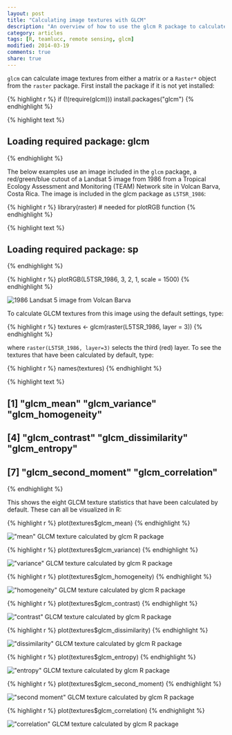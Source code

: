```yaml
---
layout: post
title: "Calculating image textures with GLCM"
description: "An overview of how to use the glcm R package to calculate image texture measures"
category: articles
tags: [R, teamlucc, remote sensing, glcm]
modified: 2014-03-19
comments: true
share: true
---
```


`glcm` can calculate image textures from either a matrix or a `Raster*` object 
from the `raster` package. First install the package if it is not yet 
installed:


{% highlight r %}
if (!(require(glcm))) install.packages("glcm")
{% endhighlight %}



{% highlight text %}
## Loading required package: glcm
{% endhighlight %}


The below examples use an image included in the `glcm` package, a 
red/green/blue cutout of a Landsat 5 image from 1986 from a Tropical Ecology 
Assessment and Monitoring (TEAM) Network site in Volcan Barva, Costa Rica. The 
image is included in the glcm package as `L5TSR_1986`:


{% highlight r %}
library(raster)  # needed for plotRGB function
{% endhighlight %}



{% highlight text %}
## Loading required package: sp
{% endhighlight %}



{% highlight r %}
plotRGB(L5TSR_1986, 3, 2, 1, scale = 1500)
{% endhighlight %}

![1986 Landsat 5 image from Volcan Barva](/../content/2014-02-17-calculating-image-textures-with-glcm/L5TSR_1986_plot.png) 


To calculate GLCM textures from this image using the default settings, type:


{% highlight r %}
textures <- glcm(raster(L5TSR_1986, layer = 3))
{% endhighlight %}


where `raster(L5TSR_1986, layer=3)` selects the third (red) layer.  To see the 
textures that have been calculated by default, type:


{% highlight r %}
names(textures)
{% endhighlight %}



{% highlight text %}
## [1] "glcm_mean"          "glcm_variance"      "glcm_homogeneity"  
## [4] "glcm_contrast"      "glcm_dissimilarity" "glcm_entropy"      
## [7] "glcm_second_moment" "glcm_correlation"
{% endhighlight %}


This shows the eight GLCM texture statistics that have been calculated by 
default.  These can all be visualized in R:


{% highlight r %}
plot(textures$glcm_mean)
{% endhighlight %}

!["mean" GLCM texture calculated by glcm R package](/../content/2014-02-17-calculating-image-textures-with-glcm/mean.png) 



{% highlight r %}
plot(textures$glcm_variance)
{% endhighlight %}

!["variance" GLCM texture calculated by glcm R package](/../content/2014-02-17-calculating-image-textures-with-glcm/variance.png) 



{% highlight r %}
plot(textures$glcm_homogeneity)
{% endhighlight %}

!["homogeneity" GLCM texture calculated by glcm R package](/../content/2014-02-17-calculating-image-textures-with-glcm/homogeneity.png) 



{% highlight r %}
plot(textures$glcm_contrast)
{% endhighlight %}

!["contrast" GLCM texture calculated by glcm R package](/../content/2014-02-17-calculating-image-textures-with-glcm/contrast.png) 



{% highlight r %}
plot(textures$glcm_dissimilarity)
{% endhighlight %}

!["dissimilarity" GLCM texture calculated by glcm R package](/../content/2014-02-17-calculating-image-textures-with-glcm/dissimilarity.png) 



{% highlight r %}
plot(textures$glcm_entropy)
{% endhighlight %}

!["entropy" GLCM texture calculated by glcm R package](/../content/2014-02-17-calculating-image-textures-with-glcm/entropy.png) 



{% highlight r %}
plot(textures$glcm_second_moment)
{% endhighlight %}

!["second moment" GLCM texture calculated by glcm R package](/../content/2014-02-17-calculating-image-textures-with-glcm/second_moment.png) 



{% highlight r %}
plot(textures$glcm_correlation)
{% endhighlight %}

!["correlation" GLCM texture calculated by glcm R package](/../content/2014-02-17-calculating-image-textures-with-glcm/correlation.png) 

